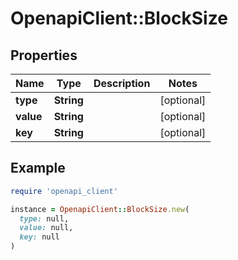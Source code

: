 # OpenapiClient::BlockSize

## Properties

| Name | Type | Description | Notes |
| ---- | ---- | ----------- | ----- |
| **type** | **String** |  | [optional] |
| **value** | **String** |  | [optional] |
| **key** | **String** |  | [optional] |

## Example

```ruby
require 'openapi_client'

instance = OpenapiClient::BlockSize.new(
  type: null,
  value: null,
  key: null
)
```

